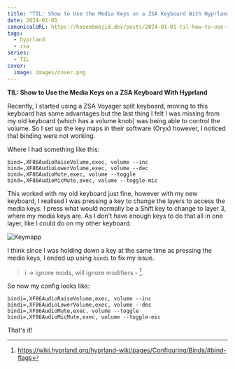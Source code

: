 ```yaml
---
title: "TIL: Show to Use the Media Keys on a ZSA Keyboard With Hyprland"
date: 2024-01-01
canonicalURL: https://haseebmajid.dev/posts/2024-01-01-til-how-to-use-the-media-keys-on-a-zsa-keyboard-with-hyprland
tags:
  - hyprland
  - zsa
series:
  - TIL
cover:
  image: images/cover.png
---
```


**TIL: Show to Use the Media Keys on a ZSA Keyboard With Hyprland**

Recently, I started using a ZSA Voyager split keyboard, moving to this keyboard has some advantages but the last thing 
I felt I was missing from my old keyboard (which has a volume knob) was being able to control the volume. So I set up 
the key maps in their software (Oryx) however, I noticed that binding were not working.

Where I had something like this:

```
bind=,XF86AudioRaiseVolume,exec, volume --inc
bind=,XF86AudioLowerVolume,exec, volume --dec
bind=,XF86AudioMute,exec, volume --toggle
bind=,XF86AudioMicMute,exec, volume --toggle-mic
```

This worked with my old keyboard just fine, however with my new keyboard, I realised I was pressing a key to change 
the layers to access the media keys. I press what would normally be a Shift key to change to layer 3, where my media 
keys are. As I don't have enough keys to do that all in one layer, like I could do on my other keyboard.

![Keymapp](images/keymap.png)

I think since I was holding down a key at the same time as pressing the media keys, I ended up using `bindi` 
to fix my issue.

> i -> ignore mods, will ignore modifiers - [^1].

So now my config looks like:

```
bindi=,XF86AudioRaiseVolume,exec, volume --inc
bindi=,XF86AudioLowerVolume,exec, volume --dec
bindi=,XF86AudioMute,exec, volume --toggle
bindi=,XF86AudioMicMute,exec, volume --toggle-mic
```

That's it! 

[^1]: https://wiki.hyprland.org/hyprland-wiki/pages/Configuring/Binds/#bind-flags


